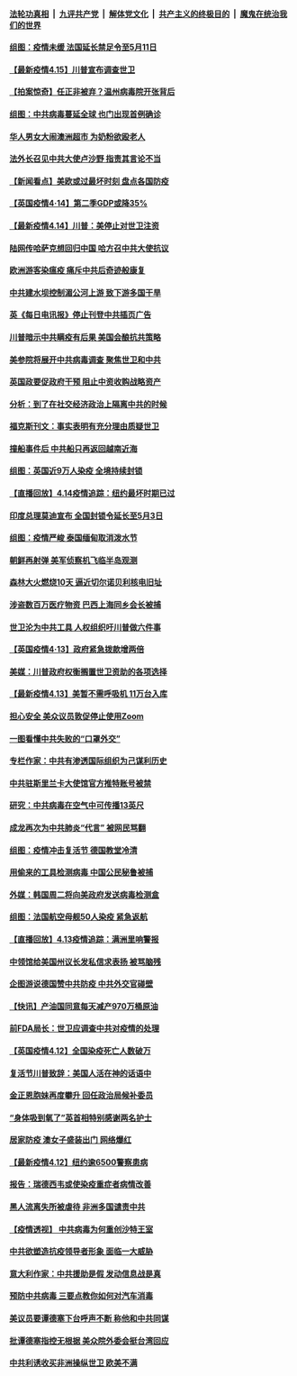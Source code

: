 

####  [法轮功真相](../../../../basic/blob/master/README.md?t=04151830) &nbsp;|&nbsp; [九评共产党](../../../../9ping.md/blob/master/README.md?t=04151830) &nbsp;|&nbsp; [解体党文化](../../../../jtdwh.md/blob/master/README.md?t=04151830)  &nbsp;|&nbsp; [共产主义的终极目的](../../../../gczydzjmd.md/blob/master/README.md?t=04151830) &nbsp;|&nbsp; [魔鬼在统治我们的世界](../../../../mgztzwmdsj.md/blob/master/README.md?t=04151830) 

#### [组图：疫情未缓 法国延长禁足令至5月11日](../pages/nsc418/n12032121.md?t=04151830) 

#### [【最新疫情4.15】川普宣布调查世卫](../pages/nsc418/n12031072.md?t=04151830) 

#### [【拍案惊奇】任正非被弃？温州病毒院开张背后](../pages/nsc418/n12031404.md?t=04151830) 

#### [组图：中共病毒蔓延全球 也门出现首例确诊](../pages/nsc418/n12030462.md?t=04151830) 

#### [华人男女大闹澳洲超市 为奶粉欲殴老人](../pages/nsc418/n12031706.md?t=04151830) 

#### [法外长召见中共大使卢沙野 指责其言论不当](../pages/nsc418/n12031303.md?t=04151830) 

#### [【新闻看点】美欧或过最坏时刻 盘点各国防疫](../pages/nsc418/n12030818.md?t=04151830) 

#### [【英国疫情4·14】第二季GDP或降35%](../pages/nsc418/n12030978.md?t=04151830) 

#### [【最新疫情4.14】川普：美停止对世卫注资](../pages/nsc418/n12027947.md?t=04151830) 

#### [陆网传哈萨克想回归中国 哈方召中共大使抗议](../pages/nsc418/n12031126.md?t=04151830) 

#### [欧洲游客染瘟疫 痛斥中共后奇迹般康复](../pages/nsc418/n12030636.md?t=04151830) 

#### [中共建水坝控制湄公河上游 致下游多国干旱](../pages/nsc418/n12030720.md?t=04151830) 

#### [英《每日电讯报》停止刊登中共插页广告](../pages/nsc418/n12030864.md?t=04151830) 

#### [川普暗示中共瞒疫有后果 美国会酿抗共策略](../pages/nsc418/n12029990.md?t=04151830) 

#### [美参院将展开中共病毒调查 聚焦世卫和中共](../pages/nsc418/n12030184.md?t=04151830) 

#### [英国政要促政府干预 阻止中资收购战略资产](../pages/nsc418/n12030334.md?t=04151830) 

#### [分析：到了在社交经济政治上隔离中共的时候](../pages/nsc418/n12030667.md?t=04151830) 

#### [福克斯刊文：事实表明有充分理由质疑世卫](../pages/nsc418/n12030392.md?t=04151830) 

#### [撞船事件后 中共船只再返回越南近海](../pages/nsc418/n12030336.md?t=04151830) 

#### [组图：英国近9万人染疫 全境持续封锁](../pages/nsc418/n12029991.md?t=04151830) 

#### [【直播回放】4.14疫情追踪：纽约最坏时期已过](../pages/nsc418/n12030034.md?t=04151830) 

#### [印度总理莫迪宣布 全国封锁令延长至5月3日](../pages/nsc418/n12029887.md?t=04151830) 

#### [组图：疫情严峻 泰国缅甸取消泼水节](../pages/nsc418/n12029181.md?t=04151830) 

#### [朝鲜再射弹 美军侦察机飞临半岛观测](../pages/nsc418/n12029538.md?t=04151830) 

#### [森林大火燃烧10天 逼近切尔诺贝利核电旧址](../pages/nsc418/n12029411.md?t=04151830) 

#### [涉盗数百万医疗物资 巴西上海同乡会长被捕](../pages/nsc418/n12028867.md?t=04151830) 

#### [世卫沦为中共工具 人权组织吁川普做六件事](../pages/nsc418/n12028407.md?t=04151830) 

#### [【英国疫情4·13】政府紧急拨款增两倍](../pages/nsc418/n12028084.md?t=04151830) 

#### [美媒：川普政府权衡搁置世卫资助的各项选择](../pages/nsc418/n12028055.md?t=04151830) 

#### [【最新疫情4.13】美暂不需呼吸机 11万台入库](../pages/nsc418/n12024712.md?t=04151830) 

#### [担心安全 美众议员敦促停止使用Zoom](../pages/nsc418/n12028062.md?t=04151830) 

#### [一图看懂中共失败的“口罩外交”](../pages/nsc418/n12026088.md?t=04151830) 

#### [专栏作家：中共有渗透国际组织为己谋利历史](../pages/nsc418/n12025937.md?t=04151830) 

#### [中共驻斯里兰卡大使馆官方推特账号被禁](../pages/nsc418/n12027418.md?t=04151830) 

#### [研究：中共病毒在空气中可传播13英尺](../pages/nsc418/n12026960.md?t=04151830) 

#### [成龙再次为中共肺炎“代言” 被网民骂翻](../pages/nsc418/n12027356.md?t=04151830) 

#### [组图：疫情冲击复活节 德国教堂冷清](../pages/nsc418/n12026390.md?t=04151830) 

#### [用偷来的工具检测病毒 中国公民秘鲁被捕](../pages/nsc418/n12027194.md?t=04151830) 

#### [外媒：韩国周二将向美政府发送病毒检测盒](../pages/nsc418/n12027049.md?t=04151830) 

#### [组图：法国航空母舰50人染疫 紧急返航](../pages/nsc418/n12026871.md?t=04151830) 

#### [【直播回放】4.13疫情追踪：满洲里响警报](../pages/nsc418/n12026894.md?t=04151830) 

#### [中领馆给美国州议长发私信求表扬 被骂脑残](../pages/nsc418/n12026823.md?t=04151830) 

#### [企图游说德国赞中共防疫 中共外交官碰壁](../pages/nsc418/n12025608.md?t=04151830) 

#### [【快讯】产油国同意每天减产970万桶原油](../pages/nsc418/n12025209.md?t=04151830) 

#### [前FDA局长：世卫应调查中共对疫情的处理](../pages/nsc418/n12025386.md?t=04151830) 

#### [【英国疫情4.12】全国染疫死亡人数破万](../pages/nsc418/n12025150.md?t=04151830) 

#### [复活节川普致辞：美国人活在神的话语中](../pages/nsc418/n12025100.md?t=04151830) 

#### [金正恩胞妹再度攀升 回任政治局候补委员](../pages/nsc418/n12024905.md?t=04151830) 

#### [“身体吸到氧了”英首相特别感谢两名护士](../pages/nsc418/n12025111.md?t=04151830) 

#### [居家防疫 澳女子盛装出门 网络爆红](../pages/nsc418/n12024646.md?t=04151830) 

#### [【最新疫情4.12】纽约逾6500警察患病](../pages/nsc418/n12020389.md?t=04151830) 

#### [报告：瑞德西韦或使染疫重症者病情改善](../pages/nsc418/n12024936.md?t=04151830) 

#### [黑人流离失所被虐待 非洲多国谴责中共](../pages/nsc418/n12024673.md?t=04151830) 

#### [【疫情透视】 中共病毒为何重创沙特王室](../pages/nsc418/n12024111.md?t=04151830) 

#### [中共欲塑造抗疫领导者形象 面临一大威胁](../pages/nsc418/n12024402.md?t=04151830) 

#### [意大利作家：中共援助是假 发动信息战是真](../pages/nsc418/n12006306.md?t=04151830) 

#### [预防中共病毒 三要点教你如何对汽车消毒](../pages/nsc418/n11945863.md?t=04151830) 

#### [美议员要谭德塞下台呼声不断 称他和中共同谋](../pages/nsc418/n12023568.md?t=04151830) 

#### [批谭德塞指控无根据 美众院外委会挺台湾回应](../pages/nsc418/n12023535.md?t=04151830) 

#### [中共利诱收买非洲操纵世卫 欧美不满](../pages/nsc418/n12023523.md?t=04151830) 

